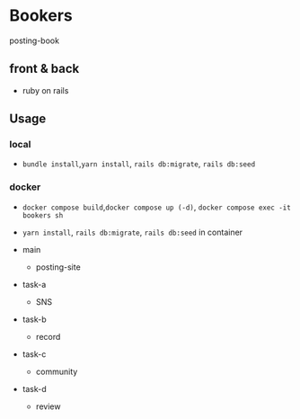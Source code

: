 # Bookers
posting-book

## front & back

- ruby on rails

## Usage

### local

- `bundle install`,`yarn install`, `rails db:migrate`, `rails db:seed`

### docker

- `docker compose build`,`docker compose up (-d)`, `docker compose exec -it bookers sh`
- `yarn install`, `rails db:migrate`, `rails db:seed` in container

- main
  - posting-site
- task-a
  - SNS
- task-b
  - record
- task-c
  - community
- task-d
  - review
